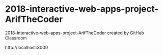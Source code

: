 # 2018-interactive-web-apps-project-ArifTheCoder
2018-interactive-web-apps-project-ArifTheCoder created by GitHub Classroom

http://localhost:3000

